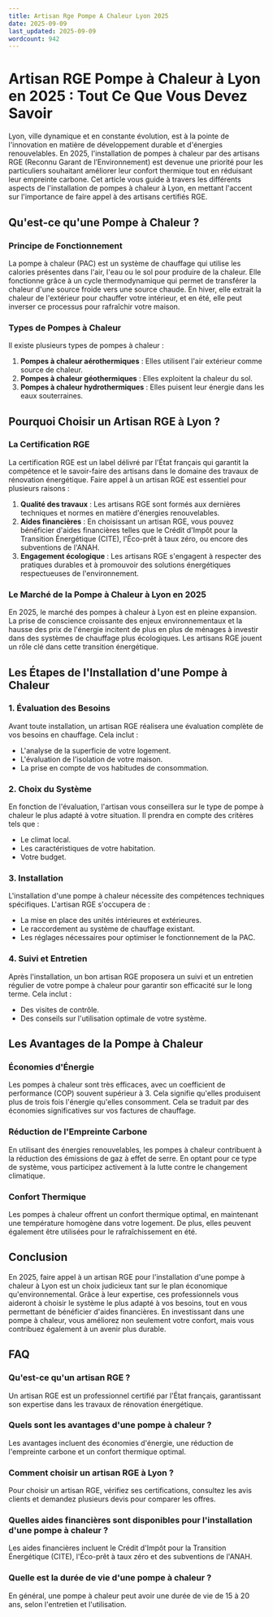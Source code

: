 ```yaml
---
title: Artisan Rge Pompe A Chaleur Lyon 2025
date: 2025-09-09
last_updated: 2025-09-09
wordcount: 942
---
```


# Artisan RGE Pompe à Chaleur à Lyon en 2025 : Tout Ce Que Vous Devez Savoir

Lyon, ville dynamique et en constante évolution, est à la pointe de l'innovation en matière de développement durable et d'énergies renouvelables. En 2025, l'installation de pompes à chaleur par des artisans RGE (Reconnu Garant de l’Environnement) est devenue une priorité pour les particuliers souhaitant améliorer leur confort thermique tout en réduisant leur empreinte carbone. Cet article vous guide à travers les différents aspects de l'installation de pompes à chaleur à Lyon, en mettant l'accent sur l'importance de faire appel à des artisans certifiés RGE.

## Qu'est-ce qu'une Pompe à Chaleur ?

### Principe de Fonctionnement

La pompe à chaleur (PAC) est un système de chauffage qui utilise les calories présentes dans l'air, l'eau ou le sol pour produire de la chaleur. Elle fonctionne grâce à un cycle thermodynamique qui permet de transférer la chaleur d'une source froide vers une source chaude. En hiver, elle extrait la chaleur de l'extérieur pour chauffer votre intérieur, et en été, elle peut inverser ce processus pour rafraîchir votre maison.

### Types de Pompes à Chaleur

Il existe plusieurs types de pompes à chaleur :

1. **Pompes à chaleur aérothermiques** : Elles utilisent l'air extérieur comme source de chaleur.
2. **Pompes à chaleur géothermiques** : Elles exploitent la chaleur du sol.
3. **Pompes à chaleur hydrothermiques** : Elles puisent leur énergie dans les eaux souterraines.

## Pourquoi Choisir un Artisan RGE à Lyon ?

### La Certification RGE

La certification RGE est un label délivré par l'État français qui garantit la compétence et le savoir-faire des artisans dans le domaine des travaux de rénovation énergétique. Faire appel à un artisan RGE est essentiel pour plusieurs raisons :

1. **Qualité des travaux** : Les artisans RGE sont formés aux dernières techniques et normes en matière d'énergies renouvelables.
2. **Aides financières** : En choisissant un artisan RGE, vous pouvez bénéficier d'aides financières telles que le Crédit d'Impôt pour la Transition Énergétique (CITE), l'Éco-prêt à taux zéro, ou encore des subventions de l'ANAH.
3. **Engagement écologique** : Les artisans RGE s'engagent à respecter des pratiques durables et à promouvoir des solutions énergétiques respectueuses de l'environnement.

### Le Marché de la Pompe à Chaleur à Lyon en 2025

En 2025, le marché des pompes à chaleur à Lyon est en pleine expansion. La prise de conscience croissante des enjeux environnementaux et la hausse des prix de l'énergie incitent de plus en plus de ménages à investir dans des systèmes de chauffage plus écologiques. Les artisans RGE jouent un rôle clé dans cette transition énergétique.

## Les Étapes de l'Installation d'une Pompe à Chaleur

### 1. Évaluation des Besoins

Avant toute installation, un artisan RGE réalisera une évaluation complète de vos besoins en chauffage. Cela inclut :

- L'analyse de la superficie de votre logement.
- L'évaluation de l'isolation de votre maison.
- La prise en compte de vos habitudes de consommation.

### 2. Choix du Système

En fonction de l'évaluation, l'artisan vous conseillera sur le type de pompe à chaleur le plus adapté à votre situation. Il prendra en compte des critères tels que :

- Le climat local.
- Les caractéristiques de votre habitation.
- Votre budget.

### 3. Installation

L'installation d'une pompe à chaleur nécessite des compétences techniques spécifiques. L'artisan RGE s'occupera de :

- La mise en place des unités intérieures et extérieures.
- Le raccordement au système de chauffage existant.
- Les réglages nécessaires pour optimiser le fonctionnement de la PAC.

### 4. Suivi et Entretien

Après l'installation, un bon artisan RGE proposera un suivi et un entretien régulier de votre pompe à chaleur pour garantir son efficacité sur le long terme. Cela inclut :

- Des visites de contrôle.
- Des conseils sur l'utilisation optimale de votre système.

## Les Avantages de la Pompe à Chaleur

### Économies d'Énergie

Les pompes à chaleur sont très efficaces, avec un coefficient de performance (COP) souvent supérieur à 3. Cela signifie qu'elles produisent plus de trois fois l'énergie qu'elles consomment. Cela se traduit par des économies significatives sur vos factures de chauffage.

### Réduction de l'Empreinte Carbone

En utilisant des énergies renouvelables, les pompes à chaleur contribuent à la réduction des émissions de gaz à effet de serre. En optant pour ce type de système, vous participez activement à la lutte contre le changement climatique.

### Confort Thermique

Les pompes à chaleur offrent un confort thermique optimal, en maintenant une température homogène dans votre logement. De plus, elles peuvent également être utilisées pour le rafraîchissement en été.

## Conclusion

En 2025, faire appel à un artisan RGE pour l'installation d'une pompe à chaleur à Lyon est un choix judicieux tant sur le plan économique qu'environnemental. Grâce à leur expertise, ces professionnels vous aideront à choisir le système le plus adapté à vos besoins, tout en vous permettant de bénéficier d'aides financières. En investissant dans une pompe à chaleur, vous améliorez non seulement votre confort, mais vous contribuez également à un avenir plus durable.

## FAQ

### Qu'est-ce qu'un artisan RGE ?

Un artisan RGE est un professionnel certifié par l'État français, garantissant son expertise dans les travaux de rénovation énergétique.

### Quels sont les avantages d'une pompe à chaleur ?

Les avantages incluent des économies d'énergie, une réduction de l'empreinte carbone et un confort thermique optimal.

### Comment choisir un artisan RGE à Lyon ?

Pour choisir un artisan RGE, vérifiez ses certifications, consultez les avis clients et demandez plusieurs devis pour comparer les offres.

### Quelles aides financières sont disponibles pour l'installation d'une pompe à chaleur ?

Les aides financières incluent le Crédit d'Impôt pour la Transition Énergétique (CITE), l'Éco-prêt à taux zéro et des subventions de l'ANAH.

### Quelle est la durée de vie d'une pompe à chaleur ?

En général, une pompe à chaleur peut avoir une durée de vie de 15 à 20 ans, selon l'entretien et l'utilisation.
